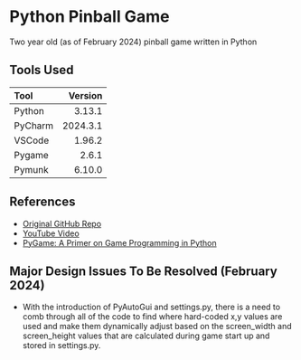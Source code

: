 # Python Pinball Game
Two year old (as of February 2024) pinball game written in Python
## Tools Used

| Tool    |  Version |
|:--------|---------:|
| Python  |   3.13.1 |
| PyCharm | 2024.3.1 |
| VSCode  |   1.96.2 |
| Pygame  |    2.6.1 |
| Pymunk  |   6.10.0 |


## References
* [Original GitHub Repo](https://github.com/Dungjax/Pinball)
* [YouTube Video](https://www.youtube.com/watch?v=hp8VBkwkNOw)
* [PyGame: A Primer on Game Programming in Python](https://realpython.com/pygame-a-primer/)
## Major Design Issues To Be Resolved (February 2024)
* With the introduction of PyAutoGui and settings.py, there is a need to comb through
all of the code to find where hard-coded x,y values are used and make them
dynamically adjust based on the screen_width and screen_height values that
are calculated during game start up and stored in settings.py.